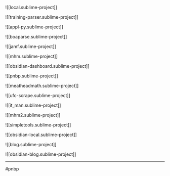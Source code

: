 ![[local.sublime-project]]

![[training-parser.sublime-project]]

![[appl-py.sublime-project]]

![[boaparse.sublime-project]]

![[jamf.sublime-project]]

![[mhm.sublime-project]]

![[obsidian-dashboard.sublime-project]]

![[pnbp.sublime-project]]

![[meatheadmath.sublime-project]]

![[ufc-scrape.sublime-project]]

![[it_man.sublime-project]]

![[mhm2.sublime-project]]

![[simpletools.sublime-project]]

![[obsidian-local.sublime-project]]

![[blog.sublime-project]]

![[obsidian-blog.sublime-project]]

--- 

#pnbp